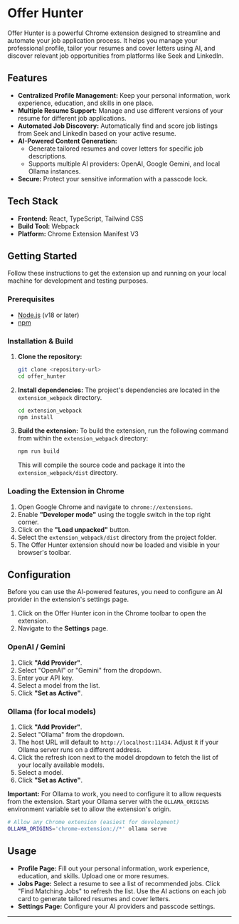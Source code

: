 # Offer Hunter

Offer Hunter is a powerful Chrome extension designed to streamline and automate your job application process. It helps you manage your professional profile, tailor your resumes and cover letters using AI, and discover relevant job opportunities from platforms like Seek and LinkedIn.

## Features

-   **Centralized Profile Management:** Keep your personal information, work experience, education, and skills in one place.
-   **Multiple Resume Support:** Manage and use different versions of your resume for different job applications.
-   **Automated Job Discovery:** Automatically find and score job listings from Seek and LinkedIn based on your active resume.
-   **AI-Powered Content Generation:**
    -   Generate tailored resumes and cover letters for specific job descriptions.
    -   Supports multiple AI providers: OpenAI, Google Gemini, and local Ollama instances.
-   **Secure:** Protect your sensitive information with a passcode lock.

## Tech Stack

-   **Frontend:** React, TypeScript, Tailwind CSS
-   **Build Tool:** Webpack
-   **Platform:** Chrome Extension Manifest V3

## Getting Started

Follow these instructions to get the extension up and running on your local machine for development and testing purposes.

### Prerequisites

-   [Node.js](https://nodejs.org/) (v18 or later)
-   [npm](https://www.npmjs.com/)

### Installation & Build

1.  **Clone the repository:**
    ```bash
    git clone <repository-url>
    cd offer_hunter
    ```

2.  **Install dependencies:**
    The project's dependencies are located in the `extension_webpack` directory.
    ```bash
    cd extension_webpack
    npm install
    ```

3.  **Build the extension:**
    To build the extension, run the following command from within the `extension_webpack` directory:
    ```bash
    npm run build
    ```
    This will compile the source code and package it into the `extension_webpack/dist` directory.

### Loading the Extension in Chrome

1.  Open Google Chrome and navigate to `chrome://extensions`.
2.  Enable **"Developer mode"** using the toggle switch in the top right corner.
3.  Click on the **"Load unpacked"** button.
4.  Select the `extension_webpack/dist` directory from the project folder.
5.  The Offer Hunter extension should now be loaded and visible in your browser's toolbar.

## Configuration

Before you can use the AI-powered features, you need to configure an AI provider in the extension's settings page.

1.  Click on the Offer Hunter icon in the Chrome toolbar to open the extension.
2.  Navigate to the **Settings** page.

### OpenAI / Gemini

1.  Click **"Add Provider"**.
2.  Select "OpenAI" or "Gemini" from the dropdown.
3.  Enter your API key.
4.  Select a model from the list.
5.  Click **"Set as Active"**.

### Ollama (for local models)

1.  Click **"Add Provider"**.
2.  Select "Ollama" from the dropdown.
3.  The host URL will default to `http://localhost:11434`. Adjust it if your Ollama server runs on a different address.
4.  Click the refresh icon next to the model dropdown to fetch the list of your locally available models.
5.  Select a model.
6.  Click **"Set as Active"**.

**Important:** For Ollama to work, you need to configure it to allow requests from the extension. Start your Ollama server with the `OLLAMA_ORIGINS` environment variable set to allow the extension's origin.

```bash
# Allow any Chrome extension (easiest for development)
OLLAMA_ORIGINS='chrome-extension://*' ollama serve
```

## Usage

-   **Profile Page:** Fill out your personal information, work experience, education, and skills. Upload one or more resumes.
-   **Jobs Page:** Select a resume to see a list of recommended jobs. Click "Find Matching Jobs" to refresh the list. Use the AI actions on each job card to generate tailored resumes and cover letters.
-   **Settings Page:** Configure your AI providers and passcode settings.

---
